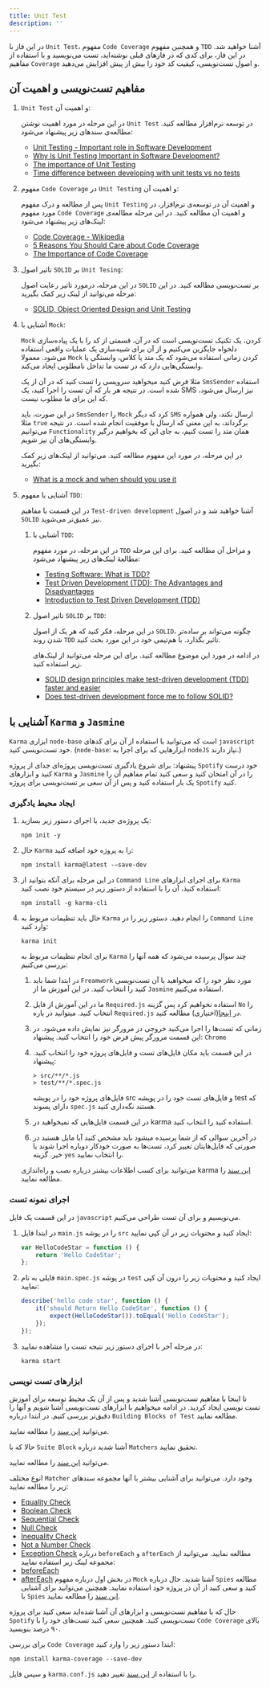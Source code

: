 ```yaml
---
title: Unit Test
description: ''
---
```


در این فاز با `Unit Test`،
مفهوم `Code Coverage`
و همچنین مفهوم `TDD`
آشنا خواهید شد. در این فاز، برای کدی که در فازهای قبلی نوشته‌اید، تست می‌نویسید و با استفاده از مفاهیم `Coverage`
و اصول تست‌نویسی،
کیفیت کد خود را بیش از پیش افزایش می‌دهید.

## مفاهیم تست‌نویسی و اهمیت آن

1. `Unit Test` و اهمیت آن:

    در این مرحله در مورد اهمیت نوشتن `Unit Test`
    در توسعه نرم‌افزار مطالعه کنید. مطالعه‌ی سندهای زیر پیشنهاد می‌شود:

    - [Unit Testing - Important role in Software Development](https://medium.com/nonstopio/unit-testing-important-role-in-software-development-1f52f7c810f8)
    - [Why Is Unit Testing Important in Software Development?](https://performancelabus.com/unit-testing-importance/)
    - [The importance of Unit Testing](https://fortegrp.com/the-importance-of-unit-testing/)
    - [Time difference between developing with unit tests vs no tests](https://softwareengineering.stackexchange.com/questions/322256/time-difference-between-developing-with-unit-tests-vs-no-tests)

1. مفهوم `Code Coverage` در `Unit Testing` و اهمیت آن:

    پس از مطالعه و درک مفهوم `Unit Testing`
    و اهمیت آن در توسعه‌ی نرم‌افزار، در مورد مفهوم `Code Coverage`
    و اهمیت آن مطالعه کنید. در این مرحله مطالعه‌ی لینک‌های زیر پیشنهاد می‌شود:

    - [Code Coverage - Wikipedia](https://en.wikipedia.org/wiki/Code_coverage)
    - [5 Reasons You Should Care about Code Coverage](https://eldarion.com/blog/2017/07/13/5-reasons-you-should-care-about-code-coverage/)
    - [The Importance of Code Coverage](https://blog.cloudboost.io/the-importance-of-code-coverage-9b4d513f39b4)

1. تاثیر اصول `SOLID` بر `Unit Tesing`:

    در این مرحله، درمورد تاثیر رعایت اصول `SOLID`
    بر تست‌نویسی مطالعه کنید. در این مرحله می‌توانید از لینک زیر کمک بگیرید:

    - [SOLID, Object Oriented Design and Unit Testing](https://huestones.co.uk/2015/06/solid-object-oriented-design-and-unit-testing/)

1. آشنایی با `Mock`:

    `Mock`
    کردن، یک تکنیک تست‌نویسی است که در آن، قسمتی از کد را با یک پیاده‌سازی دلخواه جایگزین می‌کنیم و از آن برای شبیه‌سازی یک عملیات واقعی استفاده می‌شود. معمولا `Mock`
    کردن زمانی استفاده می‌شود که یک متد یا کلاس، وابستگی یا وابستگی‌هایی دارد که در تست ما تداخل نامطلوبی ایجاد می‌کند.

    مثلا فرض کنید میخواهید سرویسی را تست کنید که در آن از یک `SmsSender`
    استفاده شده است. در نتیجه هر بار که آن تست را اجرا کنید، یک SMS
    نیز ارسال می‌شود، که این برای ما مطلوب نیست.

    در این صورت، باید `SmsSender`
    را `Mock`
    کرد که دیگر `SMS`
    ارسال نکند، ولی همواره مثلا `true`
    برگرداند، به این معنی که ارسال با موفقیت انجام شده است. در نتیجه می‌توانیم `Functionality`
    همان متد را تست کنیم، به جای این که بخواهیم درگیر وابستگی‌های آن نیز شویم.

    در این مرحله، در مورد این مفهوم مطالعه کنید. می‌توانید از لینک‌های زیر کمک بگیرید:

    - [What is a mock and when should you use it](https://stackoverflow.com/questions/214092/what-is-a-mock-and-when-should-you-use-it)

1. آشنایی با مفهوم `TDD`:

    در این قسمت با مفاهیم `Test-driven development`
    آشنا خواهید شد و در اصول `SOLID`
    نیز عمیق‌تر می‌شوید.

    1. آشنایی با `TDD`:

        در این مرحله، در مورد مفهوم `TDD`
        و مراحل آن مطالعه کنید. برای این مرحله مطالعهٔ لینک‌های زیر پیشنهاد می‌شود:

        - [Testing Software: What is TDD?](https://medium.com/javascript-scene/testing-software-what-is-tdd-459b2145405c)
        - [Test Driven Development (TDD): The Advantages and Disadvantages](https://medium.com/@stevenpcurtis.sc/test-driven-development-tdd-the-advantages-and-disadvantages-5347899ead90)
        - [Introduction to Test Driven Development (TDD)](https://medium.com/hackernoon/introduction-to-test-driven-development-tdd-61a13bc92d92)

    1. تاثیر اصول `SOLID` بر `TDD`:

        در این مرحله، فکر کنید که هر یک از اصول `SOLID`،
        چگونه می‌تواند بر ساده‌تر شدن روند `TDD`
        تاثیر بگذارد. با هم‌تیمی خود در این مورد بحث کنید.

        در ادامه در مورد این موضوع مطالعه کنید. برای این مرحله می‌توانید از لینک‌های زیر استفاده کنید.

        - [SOLID design principles make test-driven development (TDD) faster and easier](https://medium.com/ibm-garage/solid-design-principles-makes-test-driven-development-faster-and-easier-35c9eec22ff1)
        - [Does test-driven development force me to follow SOLID?](https://softwareengineering.stackexchange.com/a/111868)

## آشنایی با `Karma` و `Jasmine`

`Karma` ابزاری `node-base` است که می‌توانید با استفاده از آن برای کدهای `javascript`
خود تست‌نویسی کنید. (`node-base`: ابزار‌هایی که برای اجرا به `nodeJS` نیاز دارند.)

پیشنهاد: برای شروع یادگیری تست‌نویسی پروژه‌ای جدای از پروژه `Spotify` خود درست کنید و ابزارهای `Karma` و `Jasmine` را در آن امتحان کنید و سعی کنید تمام مفاهیم آن را یک بار استفاده کنید و پس از آن سعی بر تست‌نویسی برای پروژه `Spotify` کنید.

### ایجاد محیط یادگیری

1. یک پروژه‌ی جدید، با اجرای دستور زیر بسازید:

    ```
    npm init -y
    ```

1. حال `Karma` را به پروژه خود اضافه کنید:

    ```
    npm install karma@latest -–save-dev
    ```

1. در این مرحله برای آنکه بتوانید از `Command Line` برای اجرای ابزارهای `Karma` استفاده کنیذ، آن را با استفاده از دستور زیر در سیستم خود نصب کنید:

    ```
    npm install -g karma-cli
    ```

1. حال باید تنظیمات مربوط به `Karma` را انجام دهید. دستور زیر را در `Command Line` وارد کنید:

    ```
    karma init
    ```

    برای انجام تنظیمات مربوط به `Karma` چند سوال پرسیده می‌شود که همه آنها را بررسی می‌کنیم:

    1. در ابتدا شما باید `Freamwork` مورد نظر خود را که میخواهید با آن تست‌نویسی کنید را انتخاب کنید. در این آموزش ما از `Jasmine` استفاده می‌کنیم.
    1. ما در این آموزش از فایل `Required.js` استفاده نخواهیم کرد پس گزینه `No` را انتخاب کنید. میتوانید در باره `Required.js` در [اینجا](https://requirejs.org/docs/start.html)(اختیاری) مطالعه کنید.
    1. زمانی که تست‌ها را اجرا می‌کنید خروجی در مرورگر نیز نمایش داده می‌شود. در این قسمت مرورگر پیش فرض خود را انتخاب کنید. پیشنهاد: `Chrome`
    1. در این قسمت باید مکان فایل‌های تست و فایل‌های پروژه خود را انتخاب کنید. پیشنهاد:

        ```
        > src/**/*.js
        > test/**/*.spec.js
        ```

        فایل‌های پروژه خود را در پویشه src و فایل‌های تست خود را در پویشه test که دارای پسوند `spec.js` هستند نگه‌داری کنید.

    1. در این قسمت فایل‌هایی که نمیخواهید در karma استفاده کنید را انتخاب کنید.
    1. در آخرین سوالی که از شما پرسیده میشود باید مشخص کنید آیا مایل هستید در صورتی که فایل‌هایتان تغییر کرد، تست‌ها به صورت خودکار دوباره اجرا شوند یا خیر. گزینه `yes` را انتخاب نمایید.

    می‌توانید برای کسب اطلاعات بیشتر درباره نصب و راه‌اندازی karma [این سند](https://www.softwaretestinghelp.com/karma-test-runner-tutorial/) را مطالعه نمایید.

### اجرای نمونه تست

در این قسمت یک فایل `javascript` می‌نویسیم و برای آن تست طراحی می‌کنیم.

1. در ابتدا فایل `main.js` را در پوشه `src` ایجاد کنید و محتویات زیر در آن کپی نمایید:
    ```js
    var HelloCodeStar = function () {
        return 'Hello CodeStar';
    };
    ```
1. فایلی به نام `main.spec.js` در پوشه `test` ایجاد کنید و محتویات زیر را درون آن کپی نمایید:
    ```js
    describe('hello code star', function () {
        it('should Return Hello CodeStar', function () {
            expect(HelloCodeStar()).toEqual('Hello CodeStar');
        });
    });
    ```
1. در مرحله آخر با اجرای دستور زیر نتیجه تست را مشاهده نمایید:
    ```
    karma start
    ```

### ابزارهای تست نویسی

تا اینجا با مفاهیم تست‌نویسی آشنا شدید و پس از آن یک محیط توسعه برای آموزش تست نویسی ایجاد کردید. در ادامه میخواهیم با ابزارهای تست‌نویسی آشنا شویم و آنها را دقیق‌تر بررسی کنیم. در ابتدا درباره `Building Blocks of Test` مطالعه نمایید.

می‌توانید [این سند](https://www.tutorialspoint.com/jasminejs/jasminejs_building_blocks_of_test.htm) را مطالعه نمایید.

حالا که با `Suite Block` آشنا شدید درباره `Matchers` تحقیق نمایید.

می‌توانید [این سند](https://www.tutorialspoint.com/jasminejs/jasminejs_matchers.htm) را مطالعه نمایید.

انوع مختلف `Matcher` وجود دارد. می‌توانید برای آشنایی بیشتر با آنها مجموعه سندهای زیر را مطالعه نمایید:

-   [Equality Check](https://www.tutorialspoint.com/jasminejs/jasminejs_equality_check.htm)
-   [Boolean Check](https://www.tutorialspoint.com/jasminejs/jasminejs_boolean_check.htm)
-   [Sequential Check](https://www.tutorialspoint.com/jasminejs/jasminejs_sequential_check.htm)
-   [Null Check](https://www.tutorialspoint.com/jasminejs/jasminejs_null_check.htm)
-   [Inequality Check](https://www.tutorialspoint.com/jasminejs/jasminejs_inequality_check.htm)
-   [Not a Number Check](https://www.tutorialspoint.com/jasminejs/jasminejs_not_number_check.htm)
-   [Exception Check](https://www.tutorialspoint.com/jasminejs/jasminejs_exception_check.htm)
    درباره `beforeEach` و `afterEach` مطالعه نمایید. می‌توانید از مجموعه لینک زیر استفاده نمایید:
-   [beforeEach](https://www.tutorialspoint.com/jasminejs/jasminejs_beforeeach.htm)
-   [afterEach](https://www.tutorialspoint.com/jasminejs/jasminejs_aftereach.htm)
    در بخش اول درباره مفهوم `Mock` آشنا شدید. حال درباره `Spies` مطالعه کنید و سعی کنید از آن در پروژه خود استفاده نمایید. همچنین می‌توانید برای آشنایی با `Spies` [این سند](https://www.tutorialspoint.com/jasminejs/jasminejs_spies.htm) را مطالعه نمایید.

حال که با مفاهیم تست‌نویسی و ابزارهای آن آشنا شده‌اید سعی کنید برای پروژه `Spotify` تست‌نویسی کنید. همچنین سعی کنید تست‌های خود را با `Code Coverage` بالای ۹۰ درصد بنویسید.

برای بررسی `Code Coverage` ابتدا دستور زیر را وارد کنید:

```
npm install karma-coverage --save-dev
```

و سپس فایل `karma.conf.js` را با استفاده از [این سند](https://karma-runner.github.io/0.8/config/coverage.html) تغییر دهید.
